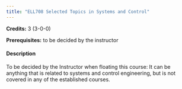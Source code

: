 ```yaml
---
title: "ELL708 Selected Topics in Systems and Control"
---
```

**Credits:** 3 (3-0-0)

**Prerequisites:** to be decided by the instructor

#### Description
To be decided by the Instructor when floating this course: It can be anything that is related to systems and control engineering, but is not covered in any of the established courses.